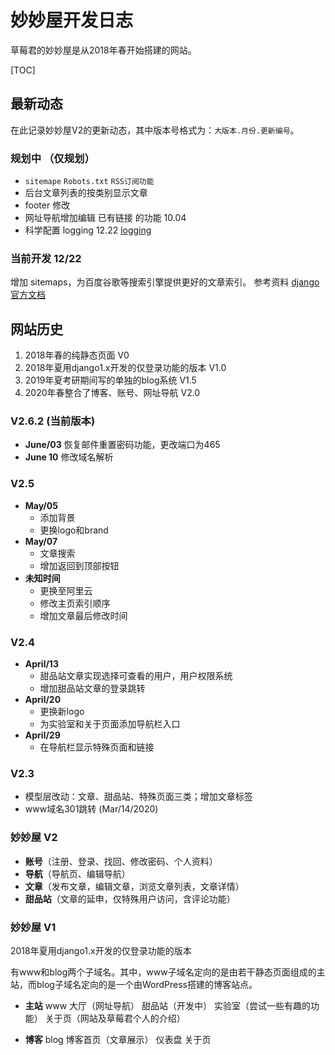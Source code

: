 # 妙妙屋开发日志

草莓君的妙妙屋是从2018年春开始搭建的网站。

[TOC]

## 最新动态

在此记录妙妙屋V2的更新动态，其中版本号格式为：`大版本.月份.更新编号`。

### 规划中 （仅规划）

- `sitemape` `Robots.txt` `RSS订阅功能`
- 后台文章列表的按类别显示文章
- footer 修改
- 网址导航增加编辑 已有链接 的功能 10.04
- 科学配置 logging 12.22 [logging](https://mp.weixin.qq.com/s/hGgNh2TvjG24R9xaUzxdYw)

### 当前开发 12/22

增加 sitemaps，为百度谷歌等搜索引擎提供更好的文章索引。 参考资料 [django官方文档](https://docs.djangoproject.com/en/3.1/ref/contrib/sitemaps/#django.contrib.sitemaps.Sitemap.changefreq)



## 网站历史

1. 2018年春的纯静态页面 V0
2. 2018年夏用django1.x开发的仅登录功能的版本 V1.0
3. 2019年夏考研期间写的单独的blog系统 V1.5
4. 2020年春整合了博客、账号、网址导航 V2.0




### V2.6.2 (当前版本)
- **June/03** 恢复邮件重置密码功能，更改端口为465
- **June 10** 修改域名解析

### V2.5
- **May/05**
	- 添加背景 
	- 更换logo和brand
- **May/07**
	- 文章搜索
	- 增加返回到顶部按钮
- **未知时间**
	- 更换至阿里云
	- 修改主页索引顺序
	- 增加文章最后修改时间

### V2.4
- **April/13**
	- 甜品站文章实现选择可查看的用户，用户权限系统 
	- 增加甜品站文章的登录跳转
- **April/20**
	- 更换新logo
	- 为实验室和关于页面添加导航栏入口 
- **April/29**
	- 在导航栏显示特殊页面和链接


### V2.3
- 模型层改动：文章、甜品站、特殊页面三类；增加文章标签
- www域名301跳转 (Mar/14/2020)

### 妙妙屋 V2

- **账号**（注册、登录、找回、修改密码、个人资料）
- **导航**（导航页、编辑导航）
- **文章**（发布文章，编辑文章，浏览文章列表，文章详情）
- **甜品站**（文章的延申，仅特殊用户访问，含评论功能）

### 妙妙屋 V1

2018年夏用django1.x开发的仅登录功能的版本

有www和blog两个子域名。其中，www子域名定向的是由若干静态页面组成的主站，而blog子域名定向的是一个由WordPress搭建的博客站点。

- **主站** www
  大厅（网址导航）
  甜品站（开发中）
  实验室（尝试一些有趣的功能）
  关于页（网站及草莓君个人的介绍）

- **博客** blog
  博客首页（文章展示）
  仪表盘
  关于页